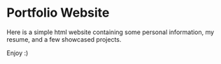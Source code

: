 # Portfolio Website

Here is a simple html website containing some personal information, my resume, and a few showcased projects.

Enjoy :)
